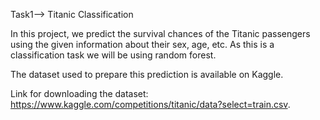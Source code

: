 Task1--> Titanic Classification 


In this project, we predict the survival chances of the Titanic passengers using the given information about their sex, age, etc. 
As this is a classification task we will be using random forest.


The dataset used to prepare this prediction is available on Kaggle.

Link for downloading the dataset: https://www.kaggle.com/competitions/titanic/data?select=train.csv.
